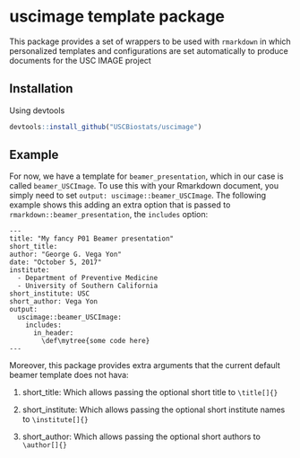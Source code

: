uscimage template package
================

This package provides a set of wrappers to be used with `rmarkdown` in which personalized templates and configurations are set automatically to produce documents for the USC IMAGE project

Installation
------------

Using devtools

``` r
devtools::install_github("USCBiostats/uscimage")
```

Example
-------

For now, we have a template for `beamer_presentation`, which in our case is called `beamer_USCImage`. To use this with your Rmarkdown document, you simply need to set `output: uscimage::beamer_USCImage`. The following example shows this adding an extra option that is passed to `rmarkdown::beamer_presentation`, the `includes` option:

``` rmd
---
title: "My fancy P01 Beamer presentation"
short_title: 
author: "George G. Vega Yon"
date: "October 5, 2017"
institute:
  - Department of Preventive Medicine
  - University of Southern California
short_institute: USC
short_author: Vega Yon
output:
  uscimage::beamer_USCImage:
    includes:
      in_header:
        \def\mytree{some code here}
---
```

Moreover, this package provides extra arguments that the current default beamer template does not hava:

1.  short\_title: Which allows passing the optional short title to `\title[]{}`

2.  short\_institute: Which allows passing the optional short institute names to `\institute[]{}`

3.  short\_author: Which allows passing the optional short authors to `\author[]{}`
